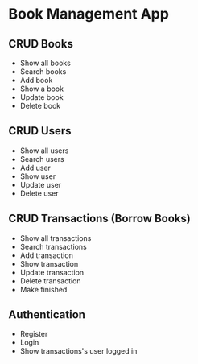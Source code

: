 # Book Management App

## CRUD Books
- Show all books
- Search books
- Add book
- Show a book
- Update book
- Delete book

## CRUD Users
- Show all users
- Search users
- Add user
- Show user
- Update user
- Delete user

## CRUD Transactions (Borrow Books)
- Show all transactions
- Search transactions
- Add transaction
- Show transaction
- Update transaction
- Delete transaction
- Make finished

## Authentication
- Register
- Login
- Show transactions's user logged in